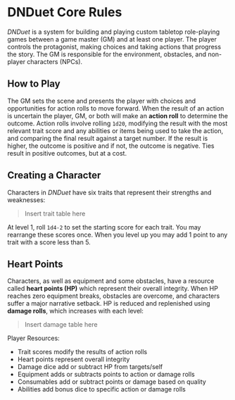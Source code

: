 # DNDuet Core Rules
_DNDuet_ is a system for building and playing custom tabletop role-playing games between a game master (GM) and at least one player. The player controls the protagonist, making choices and taking actions that progress the story. The GM is responsible for the environment, obstacles, and non-player characters (NPCs).

## How to Play
The GM sets the scene and presents the player with choices and opportunities for action rolls to move forward. When the result of an action is uncertain the player, GM, or both will make an **action roll** to determine the outcome. Action rolls involve rolling `1d20`, modifying the result with the most relevant trait score and any abilities or items being used to take the action, and comparing the final result against a target number. If the result is higher, the outcome is positive and if not, the outcome is negative. Ties result in positive outcomes, but at a cost.

## Creating a Character
Characters in _DNDuet_ have six traits that represent their strengths and weaknesses:

> Insert trait table here

At level 1, roll `1d4-2` to set the starting score for each trait. You may rearrange these scores once. When you level up you may add 1 point to any trait with a score less than 5.

## Heart Points
Characters, as well as equipment and some obstacles, have a resource called **heart points (HP)** which represent their overall integrity. When HP reaches zero equipment breaks, obstacles are overcome, and characters suffer a major narrative setback. HP is reduced and replenished using **damage rolls**, which increases with each level:

> Insert damage table here



Player Resources:
- Trait scores modify the results of action rolls
- Heart points represent overall integrity
- Damage dice add or subtract HP from targets/self
- Equipment adds or subtracts points to action or damage rolls
- Consumables add or subtract points or damage based on quality
- Abilities add bonus dice to specific action or damage rolls



